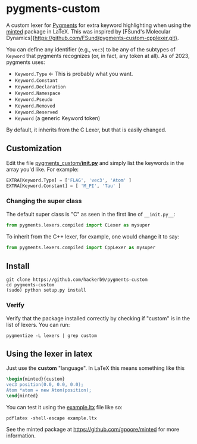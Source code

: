 # pygments-custom

A custom lexer for [Pygments](http://pygments.org/) for extra keyword
highlighting when using the [minted](https://github.com/gpoore/minted)
package in LaTeX. This was inspired by [FSund's Molecular
Dynamics]{https://github.com/FSund/pygments-custom-cpplexer.git}.

You can define any identifier (e.g., `vec3`) to be any of the subtypes
of `Keyword` that pygments recognizes (or, in fact, any token at all).
As of 2023, pygments uses:

* `Keyword.Type`  ← This is probably what you want.
* `Keyword.Constant`
* `Keyword.Declaration`
* `Keyword.Namespace`
* `Keyword.Pseudo`
* `Keyword.Removed`
* `Keyword.Reserved`
* `Keyword` (a generic Keyword token)

By default, it inherits from the C Lexer, but that is easily changed.

## Customization

Edit the file [pygments_custom/__init.py__](pygments_custom/__init.py__)
and simply list the keywords in the array you'd like. For example:

``` python
EXTRA[Keyword.Type] = ['FLAG', 'vec3', 'Atom' ]
EXTRA[Keyword.Constant] = [ 'M_PI', 'Tau' ]
```

### Changing the super class

The default super class is "C" as seen in the first line of `__init.py__`:

``` python
from pygments.lexers.compiled import CLexer as mysuper
```

To inherit from the C++ lexer, for example, one would change it to say:
``` python
from pygments.lexers.compiled import CppLexer as mysuper
```

## Install

    git clone https://github.com/hackerb9/pygments-custom
    cd pygments-custom
    (sudo) python setup.py install

### Verify

Verify that the package installed correctly by checking if "custom" is
in the list of lexers. You can run:

    pygmentize -L lexers | grep custom

## Using the lexer in latex

Just use the **custom** "language". In LaTeX this means something like this

``` latex
\begin{minted}{custom}
vec3 position(0.0, 0.0, 0.0);
Atom *atom = new Atom(position);
\end{minted}

```

You can test it using the [example.ltx](example.ltx) file like so:

    pdflatex -shell-escape example.ltx

See the minted package at https://github.com/gpoore/minted for more information.
